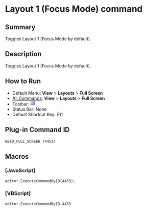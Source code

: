 # Layout 1 (Focus Mode) command

## Summary

Toggles Layout 1 (Focus Mode by default).

## Description

Toggles Layout 1 (Focus Mode by default).

## How to Run

- Default Menu: **View** \> **Layouts** \> **Full Screen**
- [All Commands](../tools/all_commands): **View** \> **Layouts** \> **Full Screen**
- Toolbar: ![](../../images/full_screen.gif)
- Status Bar: None
- Default Shortcut Key: F11

## Plug-in Command ID

```
EEID_FULL_SCREEN (4453)
```

## Macros

### \[JavaScript\]

```
editor.ExecuteCommandByID(4453);
```

### \[VBScript\]

```
editor.ExecuteCommandByID 4453
```
